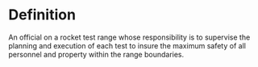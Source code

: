# Definition

An official on a rocket test range whose responsibility is to supervise
the planning and execution of each test to insure the maximum safety of
all personnel and property within the range boundaries.
